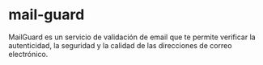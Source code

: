 # mail-guard
MailGuard es un servicio de validación de email que te permite verificar la autenticidad, la seguridad y la calidad de las direcciones de correo electrónico.
